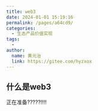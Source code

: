 ```yaml
---
title: web3
date: 2024-01-01 15:19:16
permalink: /pages/a64cd9/
categories:
  - 生态产品价值实现
tags:
  - 
author: 
  name: 黄元治
  link: https://gitee.com/hyzxox
---
```

## 什么是web3
正在准备?????!!!!